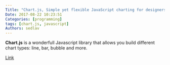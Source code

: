 ```yaml
---
Title: "Chart.js, Simple yet flexible JavaScript charting for designers & developers"
Date: 2017-08-22 10:23:51
Categories: [programming]
tags: [chart.js, javascript]
Authors: sedlav
---
```


**Chart.js** is a wonderfull Javascript library that allows you build different chart types: line, bar, bubble and more.

[Link](http://www.chartjs.org/)
